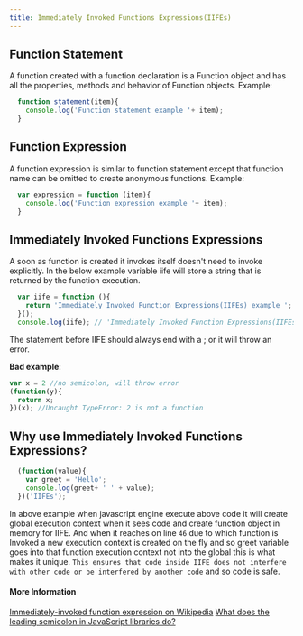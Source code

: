 ```yaml
---
title: Immediately Invoked Functions Expressions(IIFEs)
---
```

## Function Statement

A function created with a function declaration is a Function object and has all the properties, methods and behavior of Function objects.
Example:

```javascript
  function statement(item){
    console.log('Function statement example '+ item);
  }
```

## Function Expression

A function expression is similar to function statement except that function name can be omitted to create anonymous functions.
Example:

```javascript
  var expression = function (item){
    console.log('Function expression example '+ item);
  }
```

## Immediately Invoked Functions Expressions

A soon as function is created it invokes itself doesn't need to invoke explicitly.
In the below example variable iife will store a string that is returned by the function execution.

```javascript
  var iife = function (){
    return 'Immediately Invoked Function Expressions(IIFEs) example ';
  }();
  console.log(iife); // 'Immediately Invoked Function Expressions(IIFEs) example '
```

The statement before IIFE should always end with a ; or it will throw an error.

**Bad example**:
```javascript
var x = 2 //no semicolon, will throw error
(function(y){
  return x;
})(x); //Uncaught TypeError: 2 is not a function
```

## Why use Immediately Invoked Functions Expressions?

```javascript
  (function(value){
    var greet = 'Hello';
    console.log(greet+ ' ' + value);
  })('IIFEs');
```

In above example when javascript engine execute above code it will create global execution context when it sees code and create function object in memory for IIFE.
And when it reaches on line `46` due to which function is Invoked a new execution context is created on the fly and so greet variable goes into that function execution context not into the global this is what makes it unique.
`This ensures that code inside IIFE does not interfere with other code or be interfered by another code` and so code is safe.

#### More Information
[Immediately-invoked function expression on Wikipedia](https://en.wikipedia.org/wiki/Immediately-invoked_function_expression)
[What does the leading semicolon in JavaScript libraries do?](https://stackoverflow.com/questions/1873983/what-does-the-leading-semicolon-in-javascript-libraries-do)
